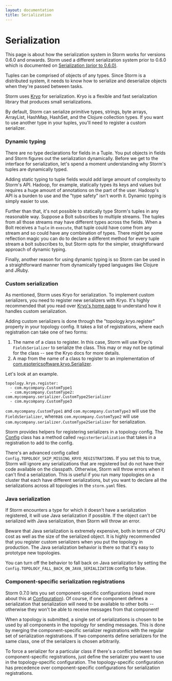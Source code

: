 ```yaml
---
layout: documentation
title: Serialization
---
```

<!--Content Begin-->
<div class="content">
	<div class="container-fluid">
    	<div class="row">
        	<div class="col-md-12">
            	<h1 class="page-title">Serialization</h1>
    <p>This page is about how the serialization system in Storm works for versions 0.6.0 and onwards. Storm used a different serialization system prior to 0.6.0 which is documented on <a href="Serialization-(prior-to-0.6.0).html">Serialization (prior to 0.6.0)</a>. </p>

<p>Tuples can be comprised of objects of any types. Since Storm is a distributed system, it needs to know how to serialize and deserialize objects when they're passed between tasks.</p>

<p>Storm uses <a href="http://code.google.com/p/kryo/" target="_blank">Kryo</a> for serialization. Kryo is a flexible and fast serialization library that produces small serializations.</p>

<p>By default, Storm can serialize primitive types, strings, byte arrays, ArrayList, HashMap, HashSet, and the Clojure collection types. If you want to use another type in your tuples, you'll need to register a custom serializer.</p>

<h3>Dynamic typing</h3>

<p>There are no type declarations for fields in a Tuple. You put objects in fields and Storm figures out the serialization dynamically. Before we get to the interface for serialization, let's spend a moment understanding why Storm's tuples are dynamically typed.</p>

<p>Adding static typing to tuple fields would add large amount of complexity to Storm's API. Hadoop, for example, statically types its keys and values but requires a huge amount of annotations on the part of the user. Hadoop's API is a burden to use and the "type safety" isn't worth it. Dynamic typing is simply easier to use.</p>

<p>Further than that, it's not possible to statically type Storm's tuples in any reasonable way. Suppose a Bolt subscribes to multiple streams. The tuples from all those streams may have different types across the fields. When a Bolt receives a <code>Tuple</code> in <code>execute</code>, that tuple could have come from any stream and so could have any combination of types. There might be some reflection magic you can do to declare a different method for every tuple stream a bolt subscribes to, but Storm opts for the simpler, straightforward approach of dynamic typing.</p>

<p>Finally, another reason for using dynamic typing is so Storm can be used in a straightforward manner from dynamically typed languages like Clojure and JRuby.</p>

<h3>Custom serialization</h3>

<p>As mentioned, Storm uses Kryo for serialization. To implement custom serializers, you need to register new serializers with Kryo. It's highly recommended that you read over <a href="http://code.google.com/p/kryo/" target="_blank">Kryo's home page</a> to understand how it handles custom serialization.</p>

<p>Adding custom serializers is done through the "topology.kryo.register" property in your topology config. It takes a list of registrations, where each registration can take one of two forms:</p>

<ol>
<li>The name of a class to register. In this case, Storm will use Kryo's <code>FieldsSerializer</code> to serialize the class. This may or may not be optimal for the class -- see the Kryo docs for more details.</li>
<li>A map from the name of a class to register to an implementation of <a href="http://code.google.com/p/kryo/source/browse/trunk/src/com/esotericsoftware/kryo/Serializer.java" target="_blank">com.esotericsoftware.kryo.Serializer</a>.</li>
</ol>

<p>Let's look at an example.</p>
<div class="highlight"><pre><code class="language-text" data-lang="text">topology.kryo.register:
  - com.mycompany.CustomType1
  - com.mycompany.CustomType2: com.mycompany.serializer.CustomType2Serializer
  - com.mycompany.CustomType3
</code></pre></div>
<p><code>com.mycompany.CustomType1</code> and <code>com.mycompany.CustomType3</code> will use the <code>FieldsSerializer</code>, whereas <code>com.mycompany.CustomType2</code> will use <code>com.mycompany.serializer.CustomType2Serializer</code> for serialization.</p>

<p>Storm provides helpers for registering serializers in a topology config. The <a href="https://storm.apache.org/javadoc/apidocs/backtype/storm/Config.html" target="_blank">Config</a> class has a method called <code>registerSerialization</code> that takes in a registration to add to the config.</p>

<p>There's an advanced config called <code>Config.TOPOLOGY_SKIP_MISSING_KRYO_REGISTRATIONS</code>. If you set this to true, Storm will ignore any serializations that are registered but do not have their code available on the classpath. Otherwise, Storm will throw errors when it can't find a serialization. This is useful if you run many topologies on a cluster that each have different serializations, but you want to declare all the serializations across all topologies in the <code>storm.yaml</code> files.</p>

<h3>Java serialization</h3>

<p>If Storm encounters a type for which it doesn't have a serialization registered, it will use Java serialization if possible. If the object can't be serialized with Java serialization, then Storm will throw an error.</p>

<p>Beware that Java serialization is extremely expensive, both in terms of CPU cost as well as the size of the serialized object. It is highly recommended that you register custom serializers when you put the topology in production. The Java serialization behavior is there so that it's easy to prototype new topologies.</p>

<p>You can turn off the behavior to fall back on Java serialization by setting the <code>Config.TOPOLOGY_FALL_BACK_ON_JAVA_SERIALIZATION</code> config to false.</p>

<h3>Component-specific serialization registrations</h3>

<p>Storm 0.7.0 lets you set component-specific configurations (read more about this at <a href="configuration.html">Configuration</a>). Of course, if one component defines a serialization that serialization will need to be available to other bolts -- otherwise they won't be able to receive messages from that component!</p>

<p>When a topology is submitted, a single set of serializations is chosen to be used by all components in the topology for sending messages. This is done by merging the component-specific serializer registrations with the regular set of serialization registrations. If two components define serializers for the same class, one of the serializers is chosen arbitrarily.</p>

<p>To force a serializer for a particular class if there's a conflict between two component-specific registrations, just define the serializer you want to use in the topology-specific configuration. The topology-specific configuration has precedence over component-specific configurations for serialization registrations.</p>
            </div>
        </div>
    </div>
</div>
<!--Content End-->